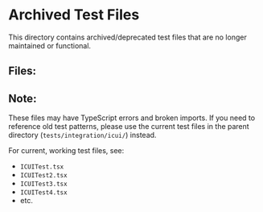 # Archived Test Files

This directory contains archived/deprecated test files that are no longer maintained or functional.

## Files:

## Note:

These files may have TypeScript errors and broken imports. If you need to reference old test patterns, please use the current test files in the parent directory (`tests/integration/icui/`) instead.

For current, working test files, see:
- `ICUITest.tsx`
- `ICUITest2.tsx`  
- `ICUITest3.tsx`
- `ICUITest4.tsx`
- etc.
